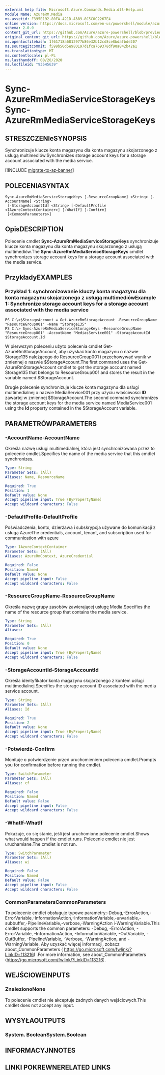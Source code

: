 ```yaml
---
external help file: Microsoft.Azure.Commands.Media.dll-Help.xml
Module Name: AzureRM.Media
ms.assetid: F395E192-80FA-421D-A389-8C5C0C2267E4
online version: https://docs.microsoft.com/en-us/powershell/module/azurerm.media/sync-azurermmediaservicestoragekeys
schema: 2.0.0
content_git_url: https://github.com/Azure/azure-powershell/blob/preview/src/ResourceManager/Media/Commands.Media/help/Sync-AzureRmMediaServiceStorageKeys.md
original_content_git_url: https://github.com/Azure/azure-powershell/blob/preview/src/ResourceManager/Media/Commands.Media/help/Sync-AzureRmMediaServiceStorageKeys.md
ms.openlocfilehash: 1f61718a6812977b86e32b12cd8ce8bdafbde207
ms.sourcegitcommit: f599b50d5e980197d1fca769378df90a842b42a1
ms.translationtype: MT
ms.contentlocale: pl-PL
ms.lasthandoff: 08/20/2020
ms.locfileid: "93545639"
---
```

# <span data-ttu-id="c1037-101">Sync-AzureRmMediaServiceStorageKeys</span><span class="sxs-lookup"><span data-stu-id="c1037-101">Sync-AzureRmMediaServiceStorageKeys</span></span>

## <span data-ttu-id="c1037-102">STRESZCZENIe</span><span class="sxs-lookup"><span data-stu-id="c1037-102">SYNOPSIS</span></span>
<span data-ttu-id="c1037-103">Synchronizuje klucze konta magazynu dla konta magazynu skojarzonego z usługą multimediów.</span><span class="sxs-lookup"><span data-stu-id="c1037-103">Synchronizes storage account keys for a storage account associated with the media service.</span></span>

[!INCLUDE [migrate-to-az-banner](../../includes/migrate-to-az-banner.md)]

## <span data-ttu-id="c1037-104">POLECENIA</span><span class="sxs-lookup"><span data-stu-id="c1037-104">SYNTAX</span></span>

```
Sync-AzureRmMediaServiceStorageKeys [-ResourceGroupName] <String> [-AccountName] <String>
 [-StorageAccountId] <String> [-DefaultProfile <IAzureContextContainer>] [-WhatIf] [-Confirm]
 [<CommonParameters>]
```

## <span data-ttu-id="c1037-105">Opis</span><span class="sxs-lookup"><span data-stu-id="c1037-105">DESCRIPTION</span></span>
<span data-ttu-id="c1037-106">Polecenie cmdlet **Sync-AzureRmMediaServiceStorageKeys** synchronizuje klucze konta magazynu dla konta magazynu skojarzonego z usługą multimediów.</span><span class="sxs-lookup"><span data-stu-id="c1037-106">The **Sync-AzureRmMediaServiceStorageKeys** cmdlet synchronizes storage account keys for a storage account associated with the media service.</span></span>

## <span data-ttu-id="c1037-107">Przykłady</span><span class="sxs-lookup"><span data-stu-id="c1037-107">EXAMPLES</span></span>

### <span data-ttu-id="c1037-108">Przykład 1: synchronizowanie kluczy konta magazynu dla konta magazynu skojarzonego z usługą multimediów</span><span class="sxs-lookup"><span data-stu-id="c1037-108">Example 1: Synchronize storage account keys for a storage account associated with the media service</span></span>
```
PS C:\>$StorageAccount = Get-AzureRmStorageAccount -ResourceGroupName "ResourceGroup001" -Name "Storage135"
PS C:\> Sync-AzureRmMediaServiceStorageKeys -ResourceGroupName "ResourceGroup001" -AccoutName "MediasService001" -StorageAccoutId $StorageAccount.Id
```

<span data-ttu-id="c1037-109">W pierwszym poleceniu użyto polecenia cmdlet Get-AzureRmStorageAccount, aby uzyskać konto magazynu o nazwie Storage135 należącego do ResourceGroup001 i przechowywać wynik w zmiennej o nazwie $StorageAccount.</span><span class="sxs-lookup"><span data-stu-id="c1037-109">The first command uses the Get-AzureRmStorageAccount cmdlet to get the storage account named Storage135 that belongs to ResourceGroup001 and stores the result in the variable named $StorageAccount.</span></span>

<span data-ttu-id="c1037-110">Drugie polecenie synchronizuje klucze konta magazynu dla usługi multimedialnej o nazwie MediaService001 przy użyciu właściwości **ID** zawartej w zmiennej $StorageAccount.</span><span class="sxs-lookup"><span data-stu-id="c1037-110">The second command synchronizes the storage account keys for the media service named MediaService001 using the **Id** property contained in the $StorageAccount variable.</span></span>

## <span data-ttu-id="c1037-111">PARAMETRÓW</span><span class="sxs-lookup"><span data-stu-id="c1037-111">PARAMETERS</span></span>

### <span data-ttu-id="c1037-112">-AccountName</span><span class="sxs-lookup"><span data-stu-id="c1037-112">-AccountName</span></span>
<span data-ttu-id="c1037-113">Określa nazwę usługi multimedialnej, która jest synchronizowana przez to polecenie cmdlet.</span><span class="sxs-lookup"><span data-stu-id="c1037-113">Specifies the name of the media service that this cmdlet synchronizes.</span></span>

```yaml
Type: String
Parameter Sets: (All)
Aliases: Name, ResourceName

Required: True
Position: 1
Default value: None
Accept pipeline input: True (ByPropertyName)
Accept wildcard characters: False
```

### <span data-ttu-id="c1037-114">-DefaultProfile</span><span class="sxs-lookup"><span data-stu-id="c1037-114">-DefaultProfile</span></span>
<span data-ttu-id="c1037-115">Poświadczenia, konto, dzierżawa i subskrypcja używane do komunikacji z usługą Azure</span><span class="sxs-lookup"><span data-stu-id="c1037-115">The credentials, account, tenant, and subscription used for communication with azure</span></span>

```yaml
Type: IAzureContextContainer
Parameter Sets: (All)
Aliases: AzureRmContext, AzureCredential

Required: False
Position: Named
Default value: None
Accept pipeline input: False
Accept wildcard characters: False
```

### <span data-ttu-id="c1037-116">-ResourceGroupName</span><span class="sxs-lookup"><span data-stu-id="c1037-116">-ResourceGroupName</span></span>
<span data-ttu-id="c1037-117">Określa nazwę grupy zasobów zawierającej usługę Media.</span><span class="sxs-lookup"><span data-stu-id="c1037-117">Specifies the name of the resource group that contains the media service.</span></span>

```yaml
Type: String
Parameter Sets: (All)
Aliases: 

Required: True
Position: 0
Default value: None
Accept pipeline input: True (ByPropertyName)
Accept wildcard characters: False
```

### <span data-ttu-id="c1037-118">-StorageAccountId</span><span class="sxs-lookup"><span data-stu-id="c1037-118">-StorageAccountId</span></span>
<span data-ttu-id="c1037-119">Określa identyfikator konta magazynu skojarzonego z kontem usługi multimedialnej.</span><span class="sxs-lookup"><span data-stu-id="c1037-119">Specifies the storage account ID associated with the media service account.</span></span>

```yaml
Type: String
Parameter Sets: (All)
Aliases: Id

Required: True
Position: 2
Default value: None
Accept pipeline input: True (ByPropertyName)
Accept wildcard characters: False
```

### <span data-ttu-id="c1037-120">-Potwierdź</span><span class="sxs-lookup"><span data-stu-id="c1037-120">-Confirm</span></span>
<span data-ttu-id="c1037-121">Monituje o potwierdzenie przed uruchomieniem polecenia cmdlet.</span><span class="sxs-lookup"><span data-stu-id="c1037-121">Prompts you for confirmation before running the cmdlet.</span></span>

```yaml
Type: SwitchParameter
Parameter Sets: (All)
Aliases: cf

Required: False
Position: Named
Default value: False
Accept pipeline input: False
Accept wildcard characters: False
```

### <span data-ttu-id="c1037-122">-WhatIf</span><span class="sxs-lookup"><span data-stu-id="c1037-122">-WhatIf</span></span>
<span data-ttu-id="c1037-123">Pokazuje, co się stanie, jeśli jest uruchomione polecenie cmdlet.</span><span class="sxs-lookup"><span data-stu-id="c1037-123">Shows what would happen if the cmdlet runs.</span></span>
<span data-ttu-id="c1037-124">Polecenie cmdlet nie jest uruchamiane.</span><span class="sxs-lookup"><span data-stu-id="c1037-124">The cmdlet is not run.</span></span>

```yaml
Type: SwitchParameter
Parameter Sets: (All)
Aliases: wi

Required: False
Position: Named
Default value: False
Accept pipeline input: False
Accept wildcard characters: False
```

### <span data-ttu-id="c1037-125">CommonParameters</span><span class="sxs-lookup"><span data-stu-id="c1037-125">CommonParameters</span></span>
<span data-ttu-id="c1037-126">To polecenie cmdlet obsługuje typowe parametry:-Debug,-ErrorAction,-ErrorVariable,-InformationAction,-InformationVariable,-unvariable,-subbuffer,-PipelineVariable,-verbose,-WarningAction i-WarningVariable.</span><span class="sxs-lookup"><span data-stu-id="c1037-126">This cmdlet supports the common parameters: -Debug, -ErrorAction, -ErrorVariable, -InformationAction, -InformationVariable, -OutVariable, -OutBuffer, -PipelineVariable, -Verbose, -WarningAction, and -WarningVariable.</span></span> <span data-ttu-id="c1037-127">Aby uzyskać więcej informacji, zobacz about_CommonParameters ( https://go.microsoft.com/fwlink/?LinkID=113216) .</span><span class="sxs-lookup"><span data-stu-id="c1037-127">For more information, see about_CommonParameters (https://go.microsoft.com/fwlink/?LinkID=113216).</span></span>

## <span data-ttu-id="c1037-128">WEJŚCIOWE</span><span class="sxs-lookup"><span data-stu-id="c1037-128">INPUTS</span></span>

### <span data-ttu-id="c1037-129">Znaleziono</span><span class="sxs-lookup"><span data-stu-id="c1037-129">None</span></span>
<span data-ttu-id="c1037-130">To polecenie cmdlet nie akceptuje żadnych danych wejściowych.</span><span class="sxs-lookup"><span data-stu-id="c1037-130">This cmdlet does not accept any input.</span></span>

## <span data-ttu-id="c1037-131">WYSYŁA</span><span class="sxs-lookup"><span data-stu-id="c1037-131">OUTPUTS</span></span>

### <span data-ttu-id="c1037-132">System. Boolean</span><span class="sxs-lookup"><span data-stu-id="c1037-132">System.Boolean</span></span>

## <span data-ttu-id="c1037-133">INFORMACYJN</span><span class="sxs-lookup"><span data-stu-id="c1037-133">NOTES</span></span>

## <span data-ttu-id="c1037-134">LINKI POKREWNE</span><span class="sxs-lookup"><span data-stu-id="c1037-134">RELATED LINKS</span></span>

